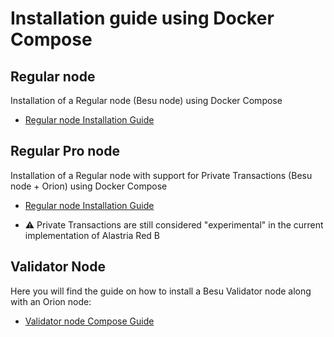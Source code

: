 # Installation guide using Docker Compose

## Regular node

Installation of a Regular node (Besu node) using Docker Compose

- [Regular node Installation Guide](../docs/regular-node-compose.md)

## Regular Pro node

Installation of a Regular node with support for Private Transactions (Besu node + Orion) using Docker Compose

- [Regular node Installation Guide](../docs/regular-pro-node-compose.md)

* :warning: Private Transactions are still considered "experimental" in the current implementation of Alastria Red B

## Validator Node

Here you will find the guide on how to install a Besu Validator node along with an Orion node:

- [Validator node Compose Guide](../docs/validator-node-compose.md)
